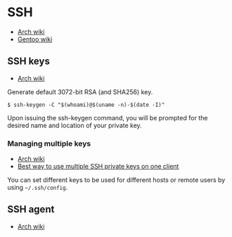 # SSH

- [Arch wiki](https://wiki.archlinux.org/title/OpenSSH)
- [Gentoo wiki](https://wiki.gentoo.org/wiki/SSH) 

## SSH keys

- [Arch wiki](https://wiki.archlinux.org/title/SSH_keys)

Generate default 3072-bit RSA (and SHA256) key.

```console
$ ssh-keygen -C "$(whoami)@$(uname -n)-$(date -I)"
```

Upon issuing the ssh-keygen command, you will be prompted for the desired name and location of your private key.

### Managing multiple keys

- [Arch wiki](https://wiki.archlinux.org/title/SSH_keys#Managing_multiple_keys)
- [Best way to use multiple SSH private keys on one client](https://stackoverflow.com/questions/2419566/best-way-to-use-multiple-ssh-private-keys-on-one-client)

You can set different keys to be used for different hosts or remote users by using `~/.ssh/config`.

## SSH agent

- [Arch wiki](https://wiki.archlinux.org/title/SSH_keys#SSH_agents)

